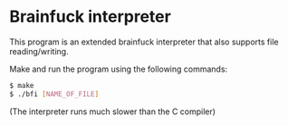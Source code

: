 # Brainfuck interpreter

This program is an extended brainfuck interpreter that
also supports file reading/writing.

Make and run the program using the following commands:
```bash
$ make
$ ./bfi [NAME_OF_FILE]
```

(The interpreter runs much slower than the C compiler)
